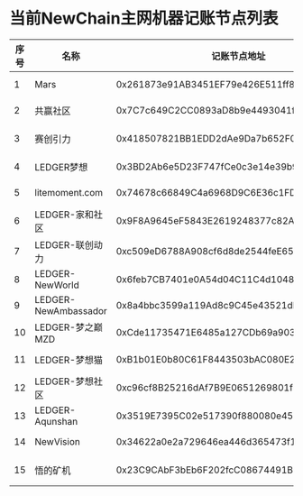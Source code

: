 # 当前NewChain主网机器记账节点列表

序号 |名称 | 记账节点地址 | RPC Url |  NewPay社群节点名  | 节点发起人地址
--|--|--|--|--|--
1| Mars | 0x261873e91AB3451EF79e426E511ff8F38A171AE7 | http://139.196.183.74:8801 | LEDGER-MARS | NEW182DMdixDNj8VjPugvmyBaqJpL9HDS41dXnv (0x0371bC4E5b58aDd8076467f87f9F8c9c929f60D3)
2| 共赢社区 | 0x7C7c649C2CC0893aD8b9e4493041f9Bd47aE241C | http://39.98.179.81:8801 |共赢社区LEDGER | NEW182YCQgk2326DuhWLyY24wu3YUvELJs4Z1yB (0xd21D7f86386B8Ee1679a35ab9a7Bc45A2aE163D0)
3| 赛创引力 |  0x418507821BB1EDD2dAe9Da7b652F0CDb126547BE | http://39.98.209.170:8801 | LEDGER-赛创引力 |NEW182EwmrnP6amoLK8SZoFTBDks4zcDGvkBzPo (0x14Decb793333Ba4c1F58A5C85e1198892F48e1D9)
4| LEDGER梦想 |  0x3BD2Ab6e5D23F747fCe0c3e14e39b90dc0E2A4fa | http://47.105.218.77:8801 | LEDGER梦想 | NEW182bWJJU13noxKA4v57P12RX8wMZNREvU6GC (0xF668089D54FE1B9213FEd8812e91D5BfE5E466F7)
5| litemoment.com |  0x74678c66849C4a6968D9C6E36c1FDe1f142Fd00F | http://miner.litemoment.com:8801 |litemoment| NEW182bRGhdB4f6M3iE4jg9WFAp5zU8KmMPSpXt (0xf5749E1cc841de0E03C65D1b6b79b3A42976D54a)
6| LEDGER-家和社区 |  0x9F8A9645eF5843E2619248377c82A6Fee6d9168e | http://8.135.16.139:8801 | LEDGER-家和社区 | NEW182QUEQQjMsJBpNtAwV8tvFyebf1A7uqcdAk (0x7d5A908ab3e03219ADFF42A145817A425De8D8f5)
7| LEDGER-联创动力 |  0xc509eD6788A908cf6d8de2544feE65485cb01aaa | http://106.55.254.136:8801 |联创动力 | NEW182DEP9Q1kGnQuXRhnqDCgNjmE4GwAbK18ZG (0x0212a77f673d6057541a4348e2cA0fE95b7C2370)
8| LEDGER-NewWorld |  0x6feb7CB7401e0A54d04C11C4d10480DF74750818 | http://139.99.89.4:8801 |NewWorld | NEW182ZheiEbSBW3SbtETmXEgdG5X9GvFuLRun2 (0xE29D6518F7f891257195eFB2cd43929A9dDEbC52)
9| LEDGER-NewAmbassador |  0x8a4bbc3599a119Ad8c9C45e43521dbF1e803dC85 | http://51.79.167.42:8801 |NewAmbassador| NEW182YStpp1QTEJpERvCkjk9uNSb2pos6TEFss (0xD4DAcf9afcfd767Cb27515d529a4278a8eB46d25)
10| LEDGER-梦之巅MZD |  0xCde11735471E6485a127CDb69a903C451d572B10 | http://8.129.42.220:8801 |LEDGER-梦之巅MZD| NEW182T4rkR6hUbvxTCe7Q5SKZoBYGQRfX2iRkF (0x99d74C50f53001EfCe7A49A521aE4E97B3e89692)
11| LEDGER-梦想猫 |  0xB1b01E0b80C61F8443503bAC080E20c4115140FC | http://47.108.89.14:8801 |LEDGER-梦想猫| NEW182QRzywZvy6ivwmcATmvF6w4DycUYUZ4Up3 (0x7CeE8757B47772323a5c51e187734D17f37b5A70)
12| LEDGER-梦想社区 |  0xc96cf8B25216dAf7B9E0651269801fF40D57Aad1 | http://47.101.57.33:8801 | LEDGER-梦想社区 |NEW182YvLSze2T6JfFQASFQvTyJ4hodQTq3DuNt (0xda0B6E7FF20825f29d0bA19Ac435Fc776aF6D64d)
13| LEDGER-Aqunshan |  0x3519E7395C02e517390f880080e4529b384B80f2 | http://47.113.99.77:8801 |群山投资 | NEW182SfthvnfJsQGHeqmW5EV4Ww8hCxRrBNU1m (0x957f5D5cA8bA715BAFD93ba380E21112EA4C1f71)
14| NewVision | 0x34622a0e2a729646ea446d365473f14282F8c72e | http://IP:81.71.44.92:8801 | 中国韭菜 | NEW182MJUbTdBWpcTW8Gn8DgVJKCAM4si3MXpsd (0x5A99Df901E9B3Ab548eAE96b81953F618B63C807)
15| 悟的矿机 | 0x23C9CAbF3bEb6F202fcC08674491B46d0dee103E | http://IP:47.104.206.26:8801 | LEDGER-火牛社群 | NEW182X2A6boazjoUqwkWPamT4WouvfdhWtpPvw (0xc53508E55596Edeb6FF489867C637fFA8375C855)

